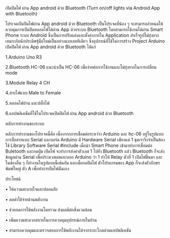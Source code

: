 เปิดปิดไฟ ผ่าน App android ด้วย Bluetooth (Turn on/off lights via Android App with Bluetooth)


โปรเจคเปิดปิดไฟผ่าน App android ด้วย Bluetooth เป็นโปรเจคที่น้อง ๆ จะสามารถกำหนดให้ควบคุมการเปิดปิดหลอดไฟได้ผ่าน App ด้วยระบบ Bluetooth โดยสามารถใช้งานได้ผ่าน Smart Phone ระบบ Android ซึ่งเป็นการปรับแต่งและตั้งค่าภายใน Application สำเร็จรูปไม่ยุ่งยาก เหมาะกับนักประดิษฐ์มือใหม่เป็นอย่างมากเลยทีเดียว ซึ่งอุปกรณ์ที่ใช้ในการสร้าง Project Arduino เปิดปิดไฟ ผ่าน App android ด้วย Bluetooth ได้แก่

1.Arduino Uno R3

2.Bluetooth HC-06 แนะนำเป็น HC-06 เพื่อง่ายต่อการใช้งานและไม่ยุ่งยากในการเปลี่ยน mode 

3.Module Relay 4 CH

4.สายไฟแบบ Male to Female

5.หลอดไฟบ้าน และปลั๊กไฟ

6.แอปพลิเคชันที่ใช้ในโปรเจคเปิดปิดไฟ ผ่าน App android ด้วย Bluetooth

หลักการทำงานของระบบ

หลักการทำงานของโปรเจคนี้คือ 
เนื่องจากการเชื่อมต่อระหว่าง Arduino และ hc-06 อยู่ในรูปแบบการสื่อสารแบบ Serial และบอร์ด Arduino มี Hardware Serial เพียงแค่ 1 ชุดเราจึงจำเป็นต้องใช้ Library Software Serial #include
เมื่อนำ Smart Phone เข้ามาทำการเชื่อมต่อ Buletooth และกดปุ่ม เปิดไฟ จะทำการส่งค่าตัวเลข 1 ไปยัง Bluetooth แล้ว Bluetooth ก็จะส่งข้อมูลผ่าน Serial เพื่อประมวลผลและบอก Arduino ว่า 1 ทำให้ Relay ตัวที่ 1 เปิดไฟขึ้นมา และในช่องอื่น ๆ ก็ทำงานในรูปแบบนี้เช่นกัน และเมื่อกดปิดไฟ ตัวโปรแกรมของ App ก็จะส่งตัวอักษรพิมพ์ใหญ่ ตัว A เพื่อทำการปิดไฟนั่นเอง

ประโยชน์

 •	ให้ความสะบายใจและปลอดภัย
 
 •	ลดค่าใช้จ่ายด้านพลังงาน
 
 •	ช่วยลดการใช้พลังงานโดยรวม ส่งผลดีต่อสิ่งแวดล้อม
 
 •	เพิ่มความสะดวกสบายในการควบคุมอุปกรณ์ภายในบ้าน
 
 •	สามารถควบคุมและตรวจสอบการใช้พลังงานได้จากระยะไกลผ่านแอปพลิเคชัน
 
